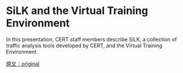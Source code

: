 
# SiLK and the Virtual Training Environment

In this presentation, CERT staff members describe SiLK, a collection of traffic analysis tools developed by CERT, and the Virtual Training Environment.

[原文｜original](https://insights.sei.cmu.edu/library/silk-and-the-virtual-training-environment/)
        